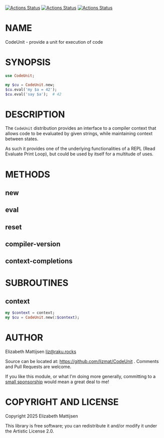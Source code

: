 [![Actions Status](https://github.com/lizmat/CodeUnit/actions/workflows/linux.yml/badge.svg)](https://github.com/lizmat/CodeUnit/actions) [![Actions Status](https://github.com/lizmat/CodeUnit/actions/workflows/macos.yml/badge.svg)](https://github.com/lizmat/CodeUnit/actions) [![Actions Status](https://github.com/lizmat/CodeUnit/actions/workflows/windows.yml/badge.svg)](https://github.com/lizmat/CodeUnit/actions)

NAME
====

CodeUnit - provide a unit for execution of code

SYNOPSIS
========

```raku
use CodeUnit;

my $cu = CodeUnit.new;
$cu.eval('my $a = 42');
$cu.eval('say $a');  # 42
```

DESCRIPTION
===========

The `CodeUnit` distribution provides an interface to a compiler context that allows code to be evaluated by given strings, while maintaining context between states.

As such it provides one of the underlying functionalities of a REPL (Read Evaluate Print Loop), but could be used by itself for a multitude of uses.

METHODS
=======

new
---

eval
----

reset
-----

compiler-version
----------------

context-completions
-------------------

SUBROUTINES
===========

context
-------

```raku
my $context = context;
my $cu = CodeUnit.new(:$context);
```




AUTHOR
======

Elizabeth Mattijsen <liz@raku.rocks>

Source can be located at: https://github.com/lizmat/CodeUnit . Comments and Pull Requests are welcome.

If you like this module, or what I'm doing more generally, committing to a [small sponsorship](https://github.com/sponsors/lizmat/) would mean a great deal to me!

COPYRIGHT AND LICENSE
=====================

Copyright 2025 Elizabeth Mattijsen

This library is free software; you can redistribute it and/or modify it under the Artistic License 2.0.

